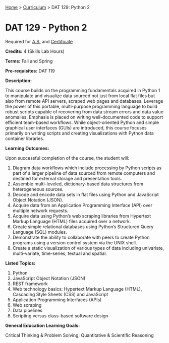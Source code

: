 [Home](../) > [Curriculum](index.html) > DAT 129: Python 2

# DAT 129 - Python 2

Required for [A.S.](as_curriculum.md) and [Certificate](cert_curriculum.md)

**Credits:** 4 (Skills Lab Hours)

**Terms:** Fall and Spring

**Pre-requisites:** DAT 119

**Description:**

This course builds on the programming fundamentals acquired in Python 1 to manipulate and visualize data sourced not just from local flat files but also from remote API servers, scraped web pages and databases. Leverage the power of this portable, multi-purpose programming language to build robust scripts capable of recovering from data stream errors and data value anomalies. Emphasis is placed on writing well-documented code to support efficient team-based workflows. While object-oriented Python and simple graphical user interfaces (GUIs) are introduced, this course focuses primarily on writing scripts and creating visualizations with Python data container libraries.


**Learning Outcomes:**

Upon successful completion of the course, the student will:

1. Diagram data workflows which include processing by Python scripts as part of a larger pipeline of data sourced from remote computers and destined for external storage and presentation tools.
2. Assemble multi-leveled, dictionary-based data structures from heterogeneous sources.
3. Decode and encode data sets in flat files using Python and JavaScript Object Notation (JSON).
4. Acquire data from an Application Programming Interface (API) over multiple network requests.
5. Acquire data using Python’s web scraping libraries from Hypertext Markup Language (HTML) files acquired over a network.
6. Create simple relational databases using Python’s Structured Query Language (SQL) modules.
7. Demonstrate the ability to collaborate with peers to create Python programs using a version control system via the UNIX shell.
8. Create a static visualization of various types of data including univariate, multi-variate, time-series, textual and spatial.


**Listed Topics:**

1. Python
2. JavaScript Object Notation (JSON)
3. REST framework
4. Web technology basics: Hypertext Markup Language (HTML), Cascading Style Sheets (CSS) and JavaScript
5. Application Programming Interfaces (APIs)
6. Web scraping
7. Data pipelines
8. Scripting versus class-based software design


**General Education Learning Goals:**

Critical Thinking & Problem Solving; Quantitative & Scientific Reasoning